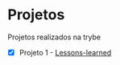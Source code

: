 # Projetos

Projetos realizados na trybe

- [x] Projeto 1 - [Lessons-learned](https://imvictorm.github.io/Projetos/lessons-learned/)

